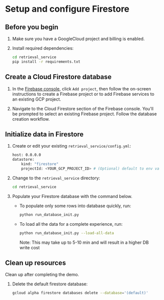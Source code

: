 # Setup and configure Firestore

## Before you begin

1. Make sure you have a GoogleCloud project and billing is enabled.

1. Install required dependencies:
    ```bash
    cd retrieval_service
    pip install -r requirements.txt
    ```

## Create a Cloud Firestore database

1. In the [Firebase console](https://console.firebase.google.com), click `Add project`, then follow the on-screen instructions to create a Firebase project or to add Firebase services to an existing GCP project.

1. Navigate to the Cloud Firestore section of the Firebase console. You'll be prompted to select an existing Firebase project. Follow the database creation workflow.

## Initialize data in Firestore

1. Create or edit your existing `retrieval_service/config.yml`:

    ```bash
    host: 0.0.0.0
    datastore:
        kind: "firestore"
        projectId: <YOUR_GCP_PROJECT_ID> # (Optional) default to env variable `GCLOUD_PROJECT`
    ```

1. Change to the `retrieval_service` directory:

    ```bash
    cd retrieval_service
    ```

1. Populate your Firestore database with the command below.

    * To populate only some rows into database quickly, run:

        ```bash
        python run_database_init.py
        ```

    * To load all the data for a complete experience, run:

        ```bash
        python run_database_init.py --load-all-data
        ```

        Note: This may take up to 5-10 min and will result in a higher DB write cost

## Clean up resources

Clean up after completing the demo.

1. Delete the default firestore database:

    ```bash
    gcloud alpha firestore databases delete --database='(default)'
    ```
